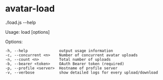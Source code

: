 avatar-load
===========

./load.js --help

  Usage: load [options]

  Options:

    -h, --help              output usage information
    -c, --concurrent <n>    Number of concurrent avatar uploads
    -n, --count <n>         Total number of uploads
    -b, --bearer <token>    OAuth Bearer token (required)
    -p, --profile <server>  Hostname of profile server
    -v, --verbose           show detailed logs for every upload/download
